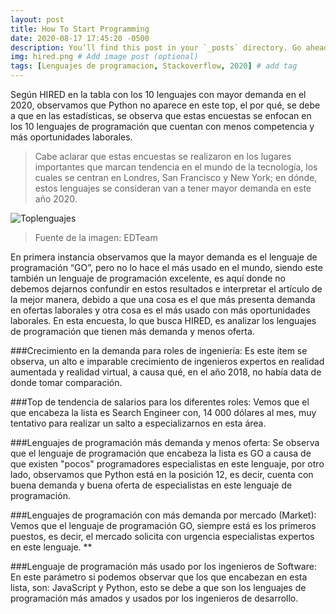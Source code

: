 ```yaml
---
layout: post
title: How To Start Programming
date: 2020-08-17 17:45:20 -0500
description: You’ll find this post in your `_posts` directory. Go ahead and edit it and re-build the site to see your changes. # Add post description (optional)
img: hired.png # Add image post (optional)
tags: [Lenguajes de programacion, Stackoverflow, 2020] # add tag
---
```

Según HIRED en la tabla con los 10 lenguajes con mayor demanda en el 2020, observamos que Python no aparece en este top, el por qué, se debe a que en las estadísticas, se observa que estas encuestas se enfocan en los 10 lenguajes de programación que cuentan con menos competencia y más oportunidades laborales.

>Cabe aclarar que estas encuestas se realizaron en los lugares importantes que marcan tendencia en el mundo de la tecnología, los cuales se centran en Londres, San Francisco y New York; en dónde, estos lenguajes se consideran van a tener mayor demanda en este año 2020.

![Toplenguajes]({{site.baseurl}}/assets/img/lenguajes.jpg)
> Fuente de la imagen: EDTeam

En primera instancia observamos que la mayor demanda es el lenguaje de programación “GO”, pero no lo hace el más usado en el mundo, siendo este también un lenguaje de programación excelente, es aquí donde no debemos dejarnos confundir en estos resultados e interpretar el artículo de la mejor manera, debido a que una cosa es el que más presenta demanda en ofertas laborales y otra cosa es el más usado con más oportunidades laborales. En esta encuesta, lo que busca HIRED, es analizar los lenguajes de programación que tienen más demanda y menos oferta.

###Crecimiento en la demanda para roles de ingeniería:
Es este ítem se observa, un alto e imparable crecimiento de ingenieros expertos en realidad aumentada y realidad virtual, a causa qué, en el año 2018, no había data de donde tomar comparación.

###Top de tendencia de salarios para los diferentes roles:
Vemos que el que encabeza la lista es Search Engineer con, 14 000 dólares al mes, muy tentativo para realizar un salto a especializarnos en esta área.

###Lenguajes de programación más demanda y menos oferta:
Se observa que el lenguaje de programación que encabeza la lista es GO a causa de que existen "pocos" programadores especialistas en este lenguaje, por otro lado, observamos que Python está en la posición 12, es decir, cuenta con buena demanda y buena oferta de especialistas en este lenguaje de programación.

###Lenguajes de programación con más demanda por mercado (Market):
Vemos que el lenguaje de programación GO, siempre está es los primeros puestos, es decir, el mercado solicita con urgencia especialistas expertos en este lenguaje.  **

###Lenguaje de programación más usado por los ingenieros de Software:
En este parámetro si podemos observar que los que encabezan en esta lista, son: JavaScript y Python, esto se debe a que son los lenguajes de programación más amados y usados por los ingenieros de desarrollo.
